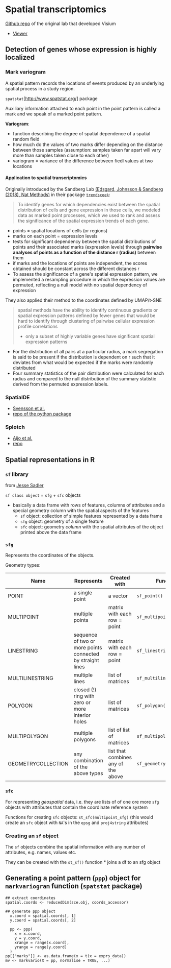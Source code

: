 # Spatial transcriptomics

[Github repo](https://github.com/SpatialTranscriptomicsResearch) of the original lab that developed Visium

* [Viewer](https://github.com/jfnavarro/st_viewer/wiki)

## Detection of genes whose expression is highly localized

### Mark variogram

A spatial pattern records the locations of events produced by an underlying spatial process in a study region.

`spatstat`[http://www.spatstat.org/] package

Auxiliary information attached to each point in the point pattern is called a mark and we speak of a marked point pattern.

**Variogram**:

- function describing the degree of spatial dependence of a spatial random field
- how much do the values of two marks differ depending on the distance between those samples (assumption: samples taken far apart will vary more than samples taken close to each other)
- variogram = variance of the difference between fiedl values at two locations

#### Application to spatial transcriptomics

Originally introduced by the Sandberg Lab [(Edsgard, Johnsson & Sandberg (2018), Nat Methods)](https://www.nature.com/articles/nmeth.4634) in their package [`trendsceek`](https://github.com/edsgard/trendsceek):

>To identify genes for which dependencies exist between the spatial distribution of cells and gene expression in those cells, we modeled data as marked point processes, which we used to rank and assess the significance of the spatial expression trends of each gene. 

* points = spatial locations of cells (or regions)
* marks on each point = expression levels
* tests for significant dependency between the spatial distributions of points and their associated marks (expression levels) through **pairwise analyses of points as a function of the distance r (radius)** between them
* if marks and the locations of points are independent, the scores obtained should be constant across the different distances r
* To assess the significance of a gene's spatial expression pattern, we implemented a resampling procedure in which the expression values are permuted, reflecting a null model with no spatial dependency of expression

They also applied their method to the coordinates defined by UMAP/t-SNE

>spatial methods have the ability to identify continuous gradients or spatial expression patterns defined by fewer genes that would be hard to identify through clustering of pairwise cellular expression profile correlations 
>
>- only a subset of highly variable genes have significant spatial expression patterns

* For the distribution of all pairs at a particular radius, a mark segregation is said to be present if the distribution is dependent on r such that it deviates from what would be expected if the marks were randomly distributed
* Four summary statistics of the pair distribution were calculated for each radius and compared to the null distribution of the summary statistic derived from the permuted expression labels. 

### SpatialDE

* [Svensson et al.](https://www.nature.com/articles/nmeth.4636)
* [repo of the python package](https://github.com/Teichlab/SpatialDE/)

### Splotch

* [Aijo et al.](https://www.biorxiv.org/content/10.1101/757096v1.full.pdf+html)
* [repo](https://github.com/tare/Splotch)

## Spatial representations in R

### `sf` library

from [Jesse Sadler](https://www.jessesadler.com/post/simple-feature-objects/)

`sf class object` = `sfg` + `sfc` objects

- basically a data frame with rows of features, columns of attributes and a special geometry column with the spatial aspects of the features
	- `sf` object: collection of simple features represented by a data frame
	- `sfg` object: geometry of a single feature 
	- `sfc` object: geometry *column* with the spatial attributes of the object printed above the data frame


### `sfg` 

Represents the coordinates of the objects.

Geometry types:

| Name | Represents | Created with | Function |
|-----|-------------|--------------|----------|
| POINT | a single point | a vector | `sf_point()` |
| MULTIPOINT |multiple points |matrix with each row = point | `sf_multipoint()` |
LINESTRING | sequence of two or more points connected by straight lines | matrix with each row = point | `sf_linestring()` |
| MULTILINESTRING | multiple lines | list of matrices | `sf_multilinestring()`
| POLYGON | closed (!) ring with zero or more interior holes | list of matrices | `sf_polygon()`|
| MULTIPOLYGON |  multiple polygons | list of list of matrices | `sf_multipolygon()` |
| GEOMETRYCOLLECTION | any combination of the above types | list that combines any of the above | `sf_geometrycollection()` |

### `sfc`

For representing *geospatial* data, i.e. they are lists of of one ore more `sfg` objects with attributes that contain the coordinate reference system 

Functions for creating `sfc` objects: `st_sfc(multipoint_sfg)` (this would create an `sfc` object with `NA`'s in the `epsg` and `proj4string` attributes)

### Creating an `sf` object

The `sf` objects combine the spatial information with any number of attributes, e.g. names, values etc.

They can be created with the `st_sf()` function
	* joins a df to an sfg object
	
## Generating a point pattern (`ppp`)  object for `markvariogram` function (`spatstat` package)

```
## extract coordinates
spatial.coords <- reducedDim(sce.obj, coords_accessor)

## generate ppp object
  x.coord = spatial.coords[, 1]
  y.coord = spatial.coords[, 2]

  pp <- ppp(
    x = x.coord,
    y = y.coord,
    xrange = range(x.coord),
    yrange = range(y.coord)
  )
pp[["marks"]] <- as.data.frame(x = t(x = exprs_data))
mv <- markvario(X = pp, normalise = TRUE, ...)
```
	
